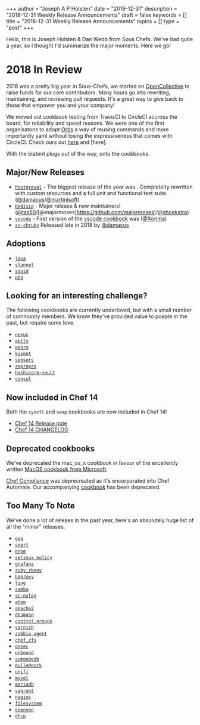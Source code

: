 +++
author = "Joseph A P Holsten"
date = "2019-12-31"
description = "2018-12-31 Weekly Release Announcements"
draft = false
keywords = []
title = "2018-12-31 Weekly Release Announcements"
topics = []
type = "post"
+++

Hello, this is Joseph Holsten & Dan Webb from Sous Chefs. We've had quite a year, so I thought I'd summarize the major moments. Here we go!

# 2018 In Review

2018 was a pretty big year in Sous-Chefs, we started on [OpenCollective](https://opencollective.com/sous-chefs) to raise funds for our core contributors. Many hours go into rewriting, maintaining, and reviewing pull requests. It's a great way to give back to those that empower you and your company!

We moved out cookbook testing from TravisCI to CircleCI accross the board, for reliability and speed reasons. We were one of the first organisatons to adopt [Orbs](https://circleci.com/orbs/) a way of reusing commands and more importantly yaml without losing the expressiveness that comes with CircleCI. Check ours out [here](https://github.com/sous-chefs/orbs) and [here].

With the blatent plugs out of the way, onto the cookbooks.

## Major/New Releases

- [`Postgresql`](https://github.com/sous-chefs/postgresql/blob/master/CHANGELOG.md) - The biggest release of the year was . Completelty rewritten with custom resources and a full unit and functional test suite. ([@damacus](https://github.com/damacus)/[@martinisoft](https://github.com/martinisoft))
- [`Redisio`](https://supermarket.chef.io/cookbooks/redisio) - Major release & new maintainers! ([@tas50](https://github.com/tas50)/[@majormoses]https://github.com/majormoses)/[@shoekstra](https://github.com/shoekstra))
- [`vscode`](https://supermarket.chef.io/cookbooks/sc_vscode) - First version of the [vscode cookbook](https://github.com/sous-chefs/vscode) was ([@Xorima](https://github.com/Xorima))
- [`sc-chruby`](https://supermarket.chef.io/cookbooks/sc-chruby) Released late in 2018 by [@damacus](https://github.com/damacus)

## Adoptions

- [`java`](https://supermarket.chef.io/cookbooks/java)
- [`stunnel`](https://supermarket.chef.io/cookbooks/stunnel)
- [`squid`](https://supermarket.chef.io/cookbooks/squid)
- [`php`](https://supermarket.chef.io/cookbooks/php)

## Looking for an interesting challenge?

The following cookbooks are currently underloved, but with a small number of community members. We know they've provided value to poeple in the past, but require some love.

- [`nexus`](www.github.com/sous-chefs/nexus)
- [`aptly`](www.github.com/sous-chefs/aptly)
- [`winrm`](www.github.com/sous-chefs/winrm)
- [`kismet`](www.github.com/sous-chefs/kismet)
- [`sensors`](www.github.com/sous-chefs/sensors)
- [`reprepro`](www.github.com/sous-chefs/reprepro)
- [`hashicorp-vault`](www.github.com/sous-chefs/hashicorp-vault)
- [`consul`](www.github.com/sous-chefs/consul)

## Now included in Chef 14

Both the `sysctl` and `swap` cookbooks are now included in Chef 14!

- [Chef 14 Release note](https://docs.chef.io/release_notes.html#new-resources)
- [Chef 14 CHANGELOG](https://github.com/chef/chef/blob/master/CHANGELOG.md#v140190-2018-04-03)

## Deprecated cookbooks

We've deprecated the mac_os_x cookbook in favour of the excellently written [MacOS cookbook from Microsoft](https://github.com/Microsoft/macos-cookbook).

[Chef Compliance](https://docs.chef.io/chef_compliance.html) was deprecreated as it's encorporated into Chef Automate. Our accompanying [cookbook](http://supermarket.chef.io/cookbooks/chef-compliance) has been deprecated.

## Too Many To Note

We've done a lot of releaes in the past year, here's an absolutely huge list of all the "minor" releases.

- [`gpg`](https://supermarket.chef.io/cookbooks/gpg)
- [`snort`](https://supermarket.chef.io/cookbooks/snort)
- [`nrpe`](https://supermarket.chef.io/cookbooks/nrpe)
- [`selinux_policy`](https://supermarket.chef.io/cookbooks/selinux_policy)
- [`grafana`](https://supermarket.chef.io/cookbooks/grafana)
- [`ruby_rbenv`](https://supermarket.chef.io/cookbooks/ruby_rbenv)
- [`haproxy`](https://supermarket.chef.io/cookbooks/haproxy)
- [`line`](https://supermarket.chef.io/cookbooks/line)
- [`samba`](https://supermarket.chef.io/cookbooks/samba)
- [`sc-nxlog`](https://supermarket.chef.io/cookbooks/sc)
- [`atom`](https://supermarket.chef.io/cookbooks/atom)
- [`apache2`](https://supermarket.chef.io/cookbooks/apache2)
- [`dnsmasq`](https://supermarket.chef.io/cookbooks/dnsmasq)
- [`control_groups`](https://supermarket.chef.io/cookbooks/control_groups)
- [`varnish`](https://supermarket.chef.io/cookbooks/varnish)
- [`zabbix-agent`](https://supermarket.chef.io/cookbooks/zabbix)
- [`chef_zfs`](https://supermarket.chef.io/cookbooks/chef_zfs)
- [`ossec`](https://supermarket.chef.io/cookbooks/ossec)
- [`unbound`](https://supermarket.chef.io/cookbooks/unbound)
- [`scmongodb`](https://supermarket.chef.io/cookbooks/sc-mongodb)
- [`pulledpork`](https://supermarket.chef.io/cookbooks/pulledpork)
- [`unifi`](https://supermarket.chef.io/cookbooks/unifi)
- [`mysql`](https://supermarket.chef.io/cookbooks/mysql)
- [`mariadb`](https://supermarket.chef.io/cookbooks/mariadb)
- [`vagrant`](https://supermarket.chef.io/cookbooks/vagrant)
- [`nagios`](https://supermarket.chef.io/cookbooks/nagios)
- [`filesystem`](https://supermarket.chef.io/cookbooks/filesystem)
- [`openvpn`](https://supermarket.chef.io/cookbooks/openvpn)
- [`dhcp`](https://supermarket.chef.io/cookbooks/dhcp)
